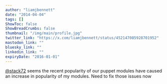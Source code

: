 ```yaml
---
author: "liamjbennett"
date: "2014-04-04"
tags: []
ShowToc: false
ShowBreadCrumbs: false
thumbnail: "/img/main/profile.jpg"
twitter_link: "https://x.com/liamjbennett/status/452147085928701952"
mastodon_link: ""
bluesky_link: ""
linkedin_link: ""
expiryDate: "2016-01-01"
---
```


[@stack72](https://x.com/stack72) seems the recent popularity of our puppet modules have caused an increase in popularity of my modules. Need to fix those issues now

